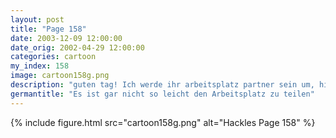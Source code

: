 ```yaml
---
layout: post
title: "Page 158"
date: 2003-12-09 12:00:00
date_orig: 2002-04-29 12:00:00
categories: cartoon
my_index: 158
image: cartoon158g.png
description: "guten tag! Ich werde ihr arbeitsplatz partner sein um, hi. Ich werde jetzt was essen gehen. tschüss mmm..essen das tut mir leid. haben wir noch eine andere tastatur preston, macht dich deine neuer partner auch verrückt eigentlich, hab ich ihn heut noch gar nicht gesehen Katrina Vittles Hackles Preston"
germantitle: "Es ist gar nicht so leicht den Arbeitsplatz zu teilen"
---
```


{% include figure.html src="cartoon158g.png" alt="Hackles Page 158"  %}
